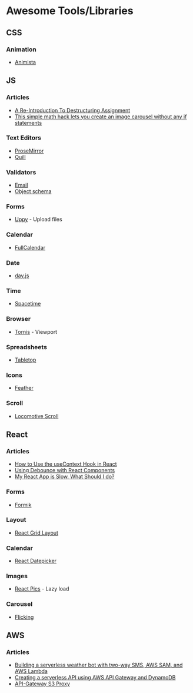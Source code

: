 # Awesome Tools/Libraries

## CSS

### Animation 

- [Animista](https://animista.net)

## JS

### Articles

- [A Re-Introduction To Destructuring Assignment](https://www.smashingmagazine.com/2019/09/reintroduction-destructuring-assignment/)
- [This simple math hack lets you create an image carousel without any if statements](https://dev.to/ranewallin/this-simple-math-hack-lets-you-create-an-image-carousel-without-any-if-statements-5chj)

### Text Editors

- [ProseMirror](http://prosemirror.net)
- [Quill](https://quilljs.com)

### Validators

- [Email](https://github.com/manishsaraan/email-validator)
- [Object schema](https://github.com/jquense/yup)

### Forms

- [Uppy](https://uppy.io) - Upload files

### Calendar
- [FullCalendar](https://fullcalendar.io)

### Date

- [day.js](https://github.com/iamkun/dayjs)

### Time

- [Spacetime](https://github.com/spencermountain/spacetime)

### Browser

- [Tornis](https://github.com/robb0wen/tornis) - Viewport

### Spreadsheets

- [Tabletop](https://github.com/jsoma/tabletop)

### Icons

- [Feather](https://github.com/feathericons/feather)

### Scroll

- [Locomotive Scroll](https://github.com/locomotivemtl/locomotive-scroll)

## React

### Articles

- [How to Use the useContext Hook in React](https://upmostly.com/tutorials/how-to-use-the-usecontext-hook-in-react)
- [Using Debounce with React Components](https://medium.com/@gabrielmickey28/using-debounce-with-react-components-f988c28f52c1)
- [My React App is Slow. What Should I do?](https://medium.com/in-the-weeds/my-react-app-is-slow-what-should-i-do-e1fd020e69ec)

### Forms

- [Formik](https://github.com/jaredpalmer/formik)

### Layout

- [React Grid Layout](https://github.com/STRML/react-grid-layout)

### Calendar

- [React Datepicker](https://reactdatepicker.com)

### Images

- [React Pics](https://github.com/medipass/react-pics) - Lazy load

### Carousel

- [Flicking](https://github.com/naver/egjs-flicking)

## AWS

### Articles

- [Building a serverless weather bot with two-way SMS, AWS SAM, and AWS Lambda](https://aws.amazon.com/blogs/compute/building-a-serverless-weather-bot-with-two-way-sms-aws-sam-and-aws-lambda/)
- [Creating a serverless API using AWS API Gateway and DynamoDB](https://sanderknape.com/2017/10/creating-a-serverless-api-using-aws-api-gateway-and-dynamodb/)
- [API-Gateway S3 Proxy](https://medium.com/@JCDubs/api-gateway-s3-proxy-a72e398b4d03)
